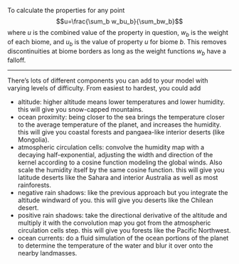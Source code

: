 To calculate the properties for any point
$$u=\frac{\sum_b w_bu_b}{\sum_bw_b}$$
where $u$ is the combined value of the property in 
question, $w_b$ is the weight of each biome, and 
$u_b$ is the value of property $u$ for biome $b$.
This removes discontinuities at biome borders as 
long as the weight functions $w_b$ have a falloff.

<hr/>

There’s lots of different components you can add to your model with varying levels of difficulty. From easiest to hardest, you could add
- altitude: higher altitude means lower temperatures and lower humidity. this will give you snow-capped mountains.
- ocean proximity: being closer to the sea brings the temperature closer to the average temperature of the planet, and increases the humidity. this will give you coastal forests and pangaea-like interior deserts (like Mongolia).
- atmospheric circulation cells: convolve the humidity map with a decaying half-exponential, adjusting the width and direction of the kernel according to a cosine function modeling the global winds. Also scale the humidity itself by the same cosine function. this will give you latitude deserts like the Sahara and interior Australia as well as most rainforests.
- negative rain shadows: like the previous approach but you integrate the altitude windward of you. this will give you deserts like the Chilean desert.
- positive rain shadows: take the directional derivative of the altitude and multiply it with the convolution map you got from the atmospheric circulation cells step. this will give you forests like the Pacific Northwest.
- ocean currents: do a fluid simulation of the ocean portions of the planet to determine the temperature of the water and blur it over onto the nearby landmasses.